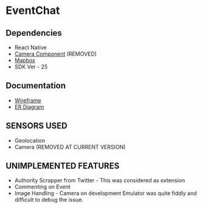 # EventChat

## Dependencies
* React Native
* [Camera Component](https://github.com/lwansbrough/react-native-camera) (REMOVED)
* [Mapbox](https://github.com/mapbox/react-native-mapbox-gl)
* SDK Ver - 25

## Documentation
* [Wireframe](https://www.lucidchart.com/invitations/accept/55687bc7-a45b-40a6-bc0f-bda662d7e1d4)
* [ER Diagram](https://www.lucidchart.com/invitations/accept/3cda92ab-e63c-4e83-a2d9-d818f6d38a2a)

## SENSORS USED
* Geolocation
* Camera (REMOVED AT CURRENT VERSION)

## UNIMPLEMENTED FEATURES
* Authority Scrapper from Twitter - This was considered as extension
* Commenting on Event
* Image Handling - Camera on development Emulator was quite fiddly and difficult to debug the issue.
